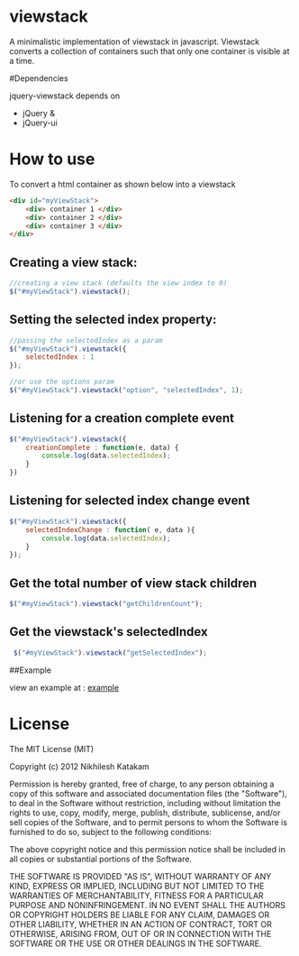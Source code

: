 # viewstack


A minimalistic implementation of viewstack in javascript. Viewstack converts a collection of containers such that only one container is visible at a time.

#Dependencies

jquery-viewstack depends on

* jQuery &
* jQuery-ui

# How to use


To convert a html container as shown below into a viewstack

```html
<div id="myViewStack">
	<div> container 1 </div>
	<div> container 2 </div>
	<div> container 3 </div>
</div>
```


## Creating a view stack: 

```javascript
//creating a view stack (defaults the view index to 0)
$("#myViewStack").viewstack();
```

## Setting the selected index property:

```javascript
//passing the selectedIndex as a param
$("#myViewStack").viewstack({
	selectedIndex : 1
});

//or use the options param
$("#myViewStack").viewstack("option", "selectedIndex", 1);
```

## Listening for a creation complete event

```javascript
$("#myViewStack").viewstack({
	creationComplete : function(e, data) {
		console.log(data.selectedIndex);
	}
})
```

## Listening for selected index change event

```javascript
$("#myViewStack").viewstack({
	selectedIndexChange : function( e, data ){
		console.log(data.selectedIndex);
	}
});
```

## Get the total number of view stack children

```javascript
$("#myViewStack").viewstack("getChildrenCount");
```

## Get the viewstack's selectedIndex

```javascript
 $("#myViewStack").viewstack("getSelectedIndex");
```

##Example

view an example at : [example](http://niki4810.github.com/jquery-viewstack/example/index.html)

# License

The MIT License (MIT)

Copyright (c) 2012 Nikhilesh Katakam

Permission is hereby granted, free of charge, to any person obtaining a copy of this software and associated documentation files (the "Software"), to deal in the Software without restriction, including without limitation the rights to use, copy, modify, merge, publish, distribute, sublicense, and/or sell copies of the Software, and to permit persons to whom the Software is furnished to do so, subject to the following conditions:

The above copyright notice and this permission notice shall be included in all copies or substantial portions of the Software.

THE SOFTWARE IS PROVIDED "AS IS", WITHOUT WARRANTY OF ANY KIND, EXPRESS OR IMPLIED, INCLUDING BUT NOT LIMITED TO THE WARRANTIES OF MERCHANTABILITY, FITNESS FOR A PARTICULAR PURPOSE AND NONINFRINGEMENT. IN NO EVENT SHALL THE AUTHORS OR COPYRIGHT HOLDERS BE LIABLE FOR ANY CLAIM, DAMAGES OR OTHER LIABILITY, WHETHER IN AN ACTION OF CONTRACT, TORT OR OTHERWISE, ARISING FROM, OUT OF OR IN CONNECTION WITH THE SOFTWARE OR THE USE OR OTHER DEALINGS IN THE SOFTWARE.
